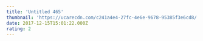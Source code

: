 ```yaml
---
title: 'Untitled 465'
thumbnail: 'https://ucarecdn.com/c241a4e4-27fc-4e6e-9678-95385f3e6cd8/'
date: 2017-12-15T15:01:22.000Z
rating: 2
---
```


